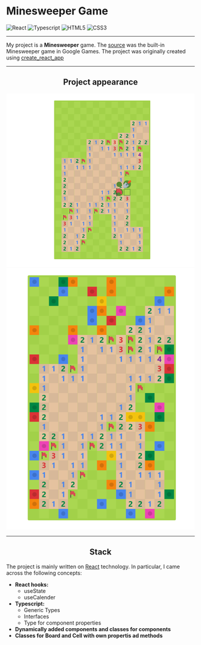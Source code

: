 # **Minesweeper Game**

![React](https://img.shields.io/badge/react-555.svg?style=for-the-badge&logo=react&logoColor=%#61DAFB) 
![Typescript](https://img.shields.io/badge/typescript-3178C6.svg?style=for-the-badge&logo=typescript&logoColor=fff) 
![HTML5](https://img.shields.io/badge/html5-%23E34F26.svg?style=for-the-badge&logo=html5&logoColor=white) 
![CSS3](https://img.shields.io/badge/css3-%231572B6.svg?style=for-the-badge&logo=css3&logoColor=white) 

___
    
My project is a **Minesweeper** game. The [source]() was the built-in Minesweeper game in Google Games. The project was originally created using [create_react_app](https://create-react-app.dev)

____

**<h2 align='center'>Project appearance</h2>**


![game image](src/static/image/readme1.png)
![game image](src/static/image/readme2.png)

____

**<h2 align='center'>Stack</h2>**

The project is mainly written on [React](https://reactjs.org/) technology. In particular, I came across the following concepts:

- **React hooks:**
  - useState
  - useCalender
- **Typescript:**
  - Generic Types
  - Interfaces
  - Type for component properties
- **Dynamically added components and classes for components**
- **Classes for Board and Cell with own propertis ad methods**